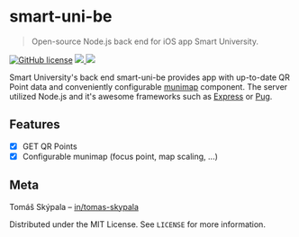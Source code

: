 # smart-uni-be
> Open-source Node.js back end for iOS app Smart University.

[![GitHub license](https://img.shields.io/github/license/Naereen/StrapDown.js.svg)](https://github.com/Naereen/StrapDown.js/blob/master/LICENSE)
<a href="https://nodejs.org/en/">
<img src="https://badgen.net/badge/node/v12+/green"/>
</a>
<a href="https://www.javascript.com">
<img src="https://badgen.net/badge/lang/JavaScript/pink"/>
</a>

Smart University's back end smart-uni-be provides app with up-to-date QR Point data and conveniently configurable [munimap](https://maps.muni.cz/munimap/) component. The server utilized Node.js and it's awesome frameworks such as [Express](https://expressjs.com) or [Pug](https://pugjs.org/).

## Features

- [x] GET QR Points
- [x] Configurable munimap (focus point, map scaling, ...)

## Meta

Tomáš Skýpala – [in/tomas-skypala](https://www.linkedin.com/in/tomas-skypala/)

Distributed under the MIT License. See ``LICENSE`` for more information.